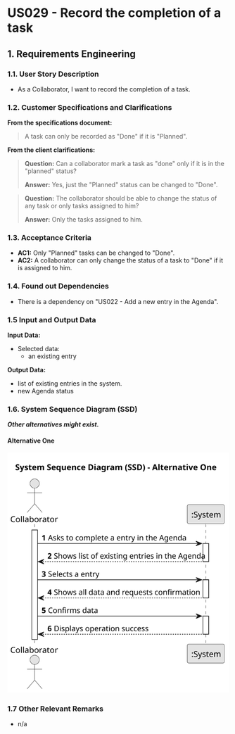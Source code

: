 # US029 - Record the completion of a task 


## 1. Requirements Engineering

### 1.1. User Story Description

- As a Collaborator, I want to record the completion of a task.

### 1.2. Customer Specifications and Clarifications 

**From the specifications document:**

> A task can only be recorded as "Done" if it is "Planned".

**From the client clarifications:**

> **Question:** Can a collaborator mark a task as "done" only if it is in the "planned" status?
>
> **Answer:** Yes, just the "Planned" status can be changed to "Done".

> **Question:** The collaborator should be able to change the status of any task or only tasks assigned to him?
>
> **Answer:** Only the tasks assigned to him.

### 1.3. Acceptance Criteria
* **AC1:** Only "Planned" tasks can be changed to "Done".
* **AC2:** A collaborator can only change the status of a task to "Done" if it is assigned to him.

### 1.4. Found out Dependencies

* There is a dependency on "US022 - Add a new entry in the Agenda".

### 1.5 Input and Output Data

**Input Data:**

* Selected data:
    * an existing entry

**Output Data:**

* list of existing entries in the system. 
* new Agenda status

### 1.6. System Sequence Diagram (SSD)

**_Other alternatives might exist._**

#### Alternative One

![System Sequence Diagram - Alternative One](svg/us029-system-sequence-diagram-alternative-one.svg)

### 1.7 Other Relevant Remarks

* n/a